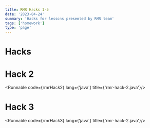 ```yaml
---
title: RMR Hacks 1-5
date: '2023-04-24'
summary: 'Hacks for lessons presented by RMR team'
tags: ['homework']
type: 'page'
---
```


<script>
	import Runnable from '$components/Runnable.svelte';
	import rmrHack2 from './java-code/rmr/rmr-hack-2.java?raw';
	import rmrHack3 from './java-code/rmr/rmr-hack-3.java?raw';
</script>

# Hacks

# Hack 2

<Runnable code={rmrHack2} lang={'java'} title={'rmr-hack-2.java'}/>

# Hack 3

<Runnable code={rmrHack3} lang={'java'} title={'rmr-hack-2.java'}/>